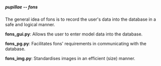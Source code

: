 ##### pupillae -- fons
The general idea of fons is to record the user's data into the database in a safe and logical manner.

**fons_gui.py**:
Allows the user to enter model data into the database.

**fons_pg.py**:
Facilitates fons' requirements in communicating with the database.

**fons_img.py**:
Standardises images in an efficient (size) manner.
